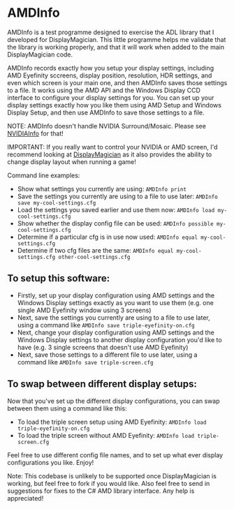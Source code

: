 # AMDInfo

AMDInfo is a test programme designed to exercise the ADL library that I developed for DisplayMagician. This little programme helps me validate that the library is working properly, and that it will work when added to the main DisplayMagician code.

AMDInfo records exactly how you setup your display settings, including AMD Eyefinity sccreens, display position, resolution, HDR settings, and even which screen is your main one, and then AMDInfo saves those settings to a file. It works using the AMD API and the Windows Display CCD interface to configure your display settings for you. You can set up your display settings exactly how you like them using AMD Setup and Windows Display Setup, and then use AMDInfo to save those settings to a file.

NOTE: AMDInfo doesn't handle NVIDIA Surround/Mosaic. Please see [NVIDIAInfo](https://github.com/terrymacdonald/NVIDIAInfo) for that!

IMPORTANT: If you really want to control your NVIDIA or AMD screen, I'd recommend looking at [DisplayMagician](https://github.com/terrymacdonald/DisplayMagician) as it also provides the ability to change display layout when running a game!

Command line examples:

- Show what settings you currently are using: `AMDInfo print`
- Save the settings you currently are using to a file to use later: `AMDInfo save my-cool-settings.cfg`
- Load the settings you saved earlier and use them now: `AMDInfo load my-cool-settings.cfg`
- Show whether the display config file can be used: `AMDInfo possible my-cool-settings.cfg`
- Determine if a particular cfg is in use now used: `AMDInfo equal my-cool-settings.cfg`
- Determine if two cfg files are the same: `AMDInfo equal my-cool-settings.cfg other-cool-settings.cfg`


## To setup this software:

- Firstly, set up your display configuration using AMD settings and the Windows Display settings exactly as you want to use them (e.g. one single AMD Eyefinity window using 3 screens)
- Next, save the settings you currently are using to a file to use later, using a command like `AMDInfo save triple-eyefinity-on.cfg`
- Next, change your display configuration using AMD settings and the Windows Display settings to another display configuration you'd like to have (e.g. 3 single screens that doesn't use AMD Eyefinity)
- Next, save those settings to a different file to use later, using a command like `AMDInfo save triple-screen.cfg`

## To swap between different display setups:

Now that you've set up the different display configurations, you can swap between them using a command like this:

- To load the triple screen setup using AMD Eyefinity: `AMDInfo load triple-eyefinity-on.cfg`
- To load the triple screen without AMD Eyefinity: `AMDInfo load triple-screen.cfg`

Feel free to use different config file names, and to set up what ever display configurations you like. Enjoy!

Note: This codebase is unlikely to be supported once DisplayMagician is working, but feel free to fork if you would like. Also feel free to send in suggestions for fixes to the C# AMD library interface. Any help is appreciated!
